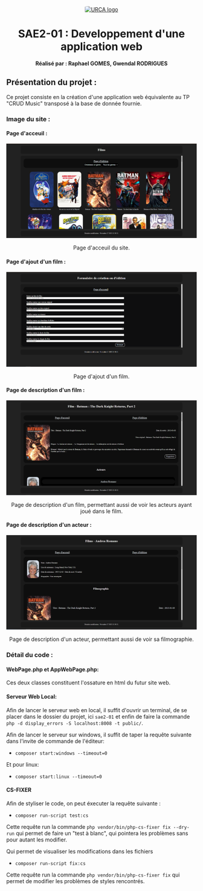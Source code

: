 <div align="center">
    <a href="https://iut-info.univ-reims.fr/gitlab/bayf0001/ms103"><img src="https://www.univ-reims.fr/media-images/4748/logo-urca-impression.jpg" alt="URCA logo" height="128" style="border-radius: 10%"></a>
    <h1>SAE2-01 : Developpement d'une application web</h1>
    <strong><p>Réalisé par : Raphael GOMES, Gwendal RODRIGUES</p></strong>
</div>

## Présentation du projet :
Ce projet consiste en la création d'une application web équivalente au TP "CRUD Music" transposé à la base de donnée
fournie.

### Image du site :

#### Page d'acceuil :

<img src="public/img/screenPrincipal.png" alt="image principale du site">
<p style="text-align: center">Page d'acceuil du site.</p>

#### Page d'ajout d'un film :

<img src="public/img/screenPagemodif.png" alt="Page d'ajout d'un film">
<p style="text-align: center">Page d'ajout d'un film.</p>

#### Page de description d'un film :

<img src="public/img/screenPageDescriptionFilm.png" alt="Page de description d'un film">
<p style="text-align: center">Page de description d'un film, permettant aussi de voir les acteurs ayant joué dans le film.</p>

#### Page de description d'un acteur :

<img src="public/img/screenPageDescriptionActeur.png" alt="Page de description d'un acteur">
<p style="text-align: center">Page de description d'un acteur, permettant aussi de voir sa filmographie.</p>

### Détail du code :

#### WebPage.php et AppWebPage.php:

Ces deux classes constituent l'ossature en html du futur site web.

#### Serveur Web Local:

Afin de lancer le serveur web en local, il suffit d'ouvrir un terminal, de se placer dans le dossier du projet,
ici `sae2-01` et enfin de faire la commande `php -d display_errors -S localhost:8008 -t public/`.

Afin de lancer le serveur sur windows, il suffit de taper la requête suivante dans l'invite de commande de l'éditeur:

- `composer start:windows --timeout=0`

Et pour linux:

- `composer start:linux --timeout=0`

#### CS-FIXER

Afin de styliser le code, on peut éxecuter la requête suivante :

- `composer run-script test:cs`

Cette requête run la commande `php vendor/bin/php-cs-fixer fix --dry-run` qui permet de faire un "test à blanc", qui pointera les problèmes sans pour autant les modifier. 

Qui permet de visualiser les modifications dans les fichiers

- `composer run-script fix:cs`

Cette requête run la commande `php vendor/bin/php-cs-fixer fix` qui permet de modifier les problèmes de styles rencontrés. 